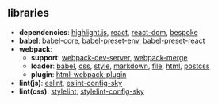 ## libraries

* <strong>dependencies</strong>: [highlight.js](https://github.com/isagalaev/highlight.js/), [react](https://github.com/facebook/react), [react-dom](https://github.com/facebook/react/tree/master/packages/react-dom), [bespoke](https://github.com/bespokejs/bespoke)
* <strong>babel</strong>: [babel-core](https://github.com/babel/babel/tree/master/packages/babel-core), [babel-preset-env](https://github.com/babel/babel-preset-env), [babel-preset-react](https://github.com/babel/babel/tree/master/packages/babel-preset-react)
* <strong>webpack</strong>:
  * <strong>support</strong>: [webpack-dev-server](https://github.com/webpack/webpack-dev-server), [webpack-merge](https://github.com/survivejs/webpack-merge)
  * <strong>loader</strong>: [babel](https://github.com/babel/babel-loader), [css](https://github.com/webpack-contrib/css-loader), [style](https://github.com/webpack-contrib/style-loader), [markdown](https://github.com/peerigon/markdown-loader), [file](https://github.com/webpack-contrib/file-loader), [html](https://github.com/webpack-contrib/html-loader), [postcss](https://github.com/postcss/postcss-loader)
  * <strong>plugin</strong>: [html-webpack-plugin](https://github.com/jantimon/html-webpack-plugin)
* <strong>lint(js)</strong>: [eslint](https://github.com/eslint/eslint), [eslint-config-sky](https://github.com/lint-config/eslint-config-sky)
* <strong>lint(css)</strong>: [stylelint](https://github.com/stylelint/stylelint), [stylelint-config-sky](https://github.com/lint-config/stylelint-config-sky)
